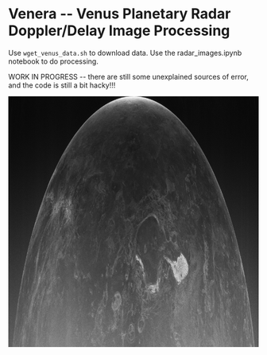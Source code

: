 # Venera -- Venus Planetary Radar Doppler/Delay Image Processing
Use `wget_venus_data.sh` to download data.
Use the radar_images.ipynb notebook to do processing.


WORK IN PROGRESS -- there are still some unexplained sources of error, and the code is still a bit hacky!!!

![venus_ocp_20150813_161747_small.png](/figures/venus_ocp_20150813_161747_small.png)
